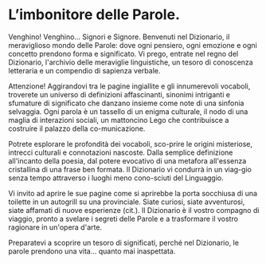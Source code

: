 # L’imbonitore delle Parole.

Venghino! Venghino… Signori e Signore. Benvenuti nel Dizionario, il meraviglioso mondo delle Parole:
dove ogni pensiero, ogni emozione e ogni concetto prendono forma e significato.
Vi prego, entrate nel regno del Dizionario, l'archivio delle meraviglie linguistiche, un tesoro di
conoscenza letteraria e un compendio di sapienza verbale.

Attenzione! Aggirandovi tra le pagine ingiallite e gli innumerevoli vocaboli, troverete un universo
di definizioni affascinanti, sinonimi intriganti e sfumature di significato che danzano insieme come
note di una sinfonia selvaggia.
Ogni parola è un tassello di un enigma culturale, il nodo di una maglia di interazioni sociali, un
mattoncino Lego che contribuisce a costruire il palazzo della co-municazione.

Potrete esplorare le profondità dei vocaboli, sco-prire le origini misteriose, intrecci culturali e
connotazioni nascoste.
Dalla semplice definizione all'incanto della poesia, dal potere evocativo di una metafora all'essenza
cristallina di una frase ben formata. Il Dizionario vi condurrà in un viag-gio senza tempo attraverso
i luoghi meno cono-sciuti del Linguaggio.

Vi invito ad aprire le sue pagine come si aprirebbe la porta socchiusa di una toilette in un autogrill
su una provinciale.
Siate curiosi, siate avventurosi, siate affamati di nuove esperienze (cit.).
Il Dizionario è il vostro compagno di viaggio, pronto a svelare i segreti delle Parole e a trasformare
il vostro ragionare in un'opera d'arte.

Preparatevi a scoprire un tesoro di significati, perché nel Dizionario, le parole prendono una vita…
quanto mai inaspettata.
